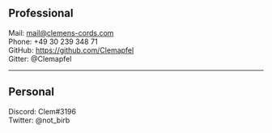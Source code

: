 ## Professional

Mail: mail@clemens-cords.com<br>
Phone: +49 30 239 348 71<br>
GitHub: https://github.com/Clemapfel<br>
Gitter: @Clemapfel<br>

---

## Personal

Discord: Clem#3196<br>
Twitter: @not_birb 

